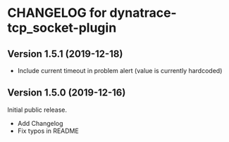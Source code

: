 # CHANGELOG for dynatrace-tcp_socket-plugin

## Version 1.5.1 (2019-12-18)

- Include current timeout in problem alert (value is currently hardcoded)

## Version 1.5.0 (2019-12-16)

Initial public release.

- Add Changelog
- Fix typos in README
